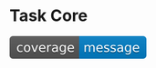 # Task Core

![coverage](https://raw.githubusercontent.com/task-orc/task-core/badges/.badges/main/coverage.svg)
